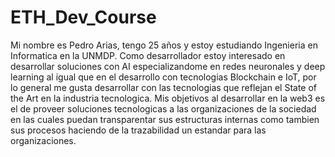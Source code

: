 # ETH_Dev_Course
Mi nombre es Pedro Arias, tengo 25 años y estoy estudiando Ingenieria en Informatica en la UNMDP.
Como desarrollador estoy interesado en desarrollar soluciones con AI especializandome en redes neuronales y deep learning al igual que en el desarrollo con tecnologias Blockchain e IoT, por lo general me gusta desarrollar con las tecnologias que reflejan el State of the Art en la industria tecnologica.
Mis objetivos al desarrollar en la web3 es el de proveer soluciones tecnologicas a las organizaciones de la sociedad en las cuales puedan transparentar sus estructuras internas como tambien sus procesos haciendo de la trazabilidad un estandar para las organizaciones. 
